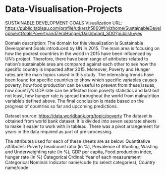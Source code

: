 # Data-Visualisation-Projects


SUSTAINABLE DEVELOPMENT GOALS
Visualization URL:
https://public.tableau.com/profile/utkarsh5800#!/vizhome/SustainableDevelopmentGoalsPovertyandZeroHunger/Dashboard_SDG?publish=yes

Domain description:
The domain for this visualization is Sustainable Development Goals introduced by UN in 2015. The main area is focusing on how the poorest countries in the world in 2015 have been influenced by UN’s project. Therefore, there have been range of attributes related to nation’s sustainable area are compared against each other to see how the specific country is impacted after 2015. Moreover, Poverty and Hunger rates are the main topics raised in this study. The interesting trends have been found for specific countries to show which specific variables causes poverty, how food production can be useful to prevent from these issues, how country’s GDP rate can be affected from poverty statistics and last but not least, how hunger rate is spread throughout the world from malnutrition variable’s defined above. The final conclusion is made based on the progress of countries so far and upcoming predictions.

Dataset source: https://data.worldbank.org/topic/poverty
The dataset is obtained from world bank dataset. It is divided into seven separate sheets to make it easier to work with in tableau. There was a pivot arrangement for years in the data required as part of
pre-processing.

The attributes used for each of these sheets are as below:
Quantitative attributes:
Poverty headcount ratio (in %), Prevalence of Stunting, Wasting and Underweighting rate (in %), GDP per capita, Food production index, hunger rate (in %)
Categorical Ordinal: Year of each measurement
Categorical Nominal: Indicator name/code (to select categories), Country name/code
